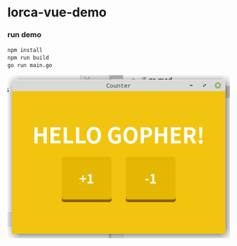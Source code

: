 # lorca-vue-demo

### run demo

``` bash
npm install
npm run build
go run main.go 
```

![](demo1.png)
